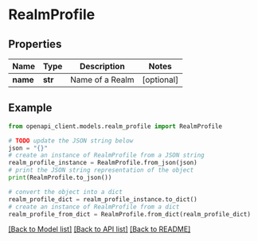 # RealmProfile


## Properties

Name | Type | Description | Notes
------------ | ------------- | ------------- | -------------
**name** | **str** | Name of a Realm | [optional] 

## Example

```python
from openapi_client.models.realm_profile import RealmProfile

# TODO update the JSON string below
json = "{}"
# create an instance of RealmProfile from a JSON string
realm_profile_instance = RealmProfile.from_json(json)
# print the JSON string representation of the object
print(RealmProfile.to_json())

# convert the object into a dict
realm_profile_dict = realm_profile_instance.to_dict()
# create an instance of RealmProfile from a dict
realm_profile_from_dict = RealmProfile.from_dict(realm_profile_dict)
```
[[Back to Model list]](../README.md#documentation-for-models) [[Back to API list]](../README.md#documentation-for-api-endpoints) [[Back to README]](../README.md)


